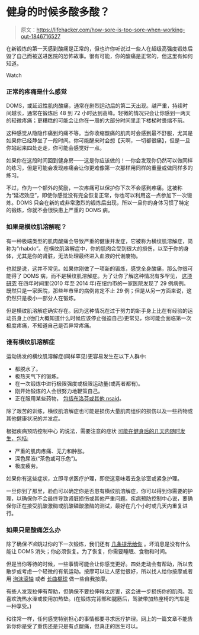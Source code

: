 # 健身的时候多酸多酸？

> 原文：<https://lifehacker.com/how-sore-is-too-sore-when-working-out-1846716527>

在新锻炼的第一天感到酸痛是正常的，但也许你听说过一些人在超级高强度锻炼后毁了自己而被送进医院的恐怖故事。很有可能，你的酸痛是正常的，但这里有如何知道。

Watch

### 正常的疼痛是什么感觉

DOMS，或延迟性肌肉酸痛，通常在剧烈运动后的第二天出现。越严重，持续时间越长，通常在锻炼后 48 到 72 小时达到高峰。轻微的情况只会让你感到一两天的轻微疼痛；更糟糕的可能会让你在一周的大部分时间里走下楼梯时畏缩不前。

这种感觉从隐隐作痛到灼痛不等。当你收缩酸痛的肌肉时会感到最不舒服，尤其是如果你已经静坐了一段时间。你可能醒来时会想【天啊，一切都很痛】，但是一旦你站起来四处走走，你可能会感觉好一点。

如果你在这段时间回到健身房——这是你应该做的！—你会发现你仍然可以做同样的练习，但是可能会发现疼痛会让你更难像第一次那样用同样的重量或做同样多的练习。

不过，作为一个额外的奖励，一次疼痛可以保护你下次不会感到疼痛。这被称为“延迟效应”，即使你感觉没有完全恢复正常，你也可以利用这一点参加下一次锻炼。DOMS 只会在新的或非常激烈的锻炼后出现，所以一旦你的身体习惯了特定的锻炼，你就不会很快患上严重的 DOMS 病。

### 如果是横纹肌溶解呢？

有一种极端类型的肌肉酸痛会导致严重的健康并发症，它被称为横纹肌溶解症，简称为“rhabdo”。在横纹肌溶解症中，你的肌肉会受到很大的损伤，以至于你的身体，尤其是你的肾脏，无法处理最终进入血液的代谢废物。

也就是说，这并不常见。如果你刚做了一项新的锻炼，感觉全身酸痛，那么你很可能得了 DOMS 病，而不是横纹肌溶解症。为了让你了解这种情况有多罕见， [这项研究](https://pubmed.ncbi.nlm.nih.gov/27604073/) 在四年时间里(2010 年至 2014 年)在纽约市的一家医院发现了 29 例病例。既然只是一家医院，那些年市里的病例肯定不止 29 例；但是从另一方面来说，这仍然只是极小一部分人在锻炼。

但是横纹肌溶解症确实存在。因为这种情况在过于努力的新手身上比在有经验的运动员身上(他们大概知道什么时候应该停止强迫自己)更常见，你可能会面临第一次极度疼痛，不知道自己是否异常疼痛。

### 谁有横纹肌溶解症

运动诱发的横纹肌溶解症(同样罕见)更容易发生在以下人群中:

*   都脱水了。
*   极热天气下的锻炼。
*   在一次锻炼中进行极限强度或极限运动量(或两者都有)。
*   刚开始锻炼的人会很努力地鞭策自己。
*   正在服用某些药物， [包括布洛芬或其他 nsaid](https://blog.uvahealth.com/2018/01/03/avoiding-post-workout-soreness-rhabdomyolysis/)。

除了艰苦的训练，横纹肌溶解症也可能是损伤大量肌肉组织的损伤以及一些药物或其他健康状况的并发症。

根据疾病预防控制中心 的说法，需要注意的症状 [可能在健身后的几天内随时发生，包括:](https://www.cdc.gov/niosh/topics/rhabdo/symptoms.html)

*   严重的肌肉疼痛、无力和肿胀。
*   深色尿液(“茶色或可乐色”)。
*   极度疲劳。

如果你有这些症状，立即寻求医疗护理，即使这意味着去急诊室或紧急护理。

一旦你到了那里，验血可以确定你是否患有横纹肌溶解症，你可以得到你需要的护理，以确保你不会最终导致肾脏损伤或其他严重问题。疾病预防控制中心说，要确保你正在接受肌酸激酶或肌酸磷酸激酶的测试，最好在几个小时或几天内重复进行。

### 如果只是酸痛怎么办

除了确保*不会*跳过你的下一次锻炼，我们还有 [几条提示给你](https://vitals.lifehacker.com/what-to-do-about-your-sore-muscles-1832462699) 。坏消息是没有什么能让 DOMS 消失；你必须恢复。为了恢复，你需要睡眠、食物和时间。

但是当你等待的时候，一些事情可能会让你感觉更好。四处走动会有帮助，所以去散步或考虑一个轻微的有氧运动。按摩可以让人感觉很好，所以找人给你按摩或者用 [泡沫滚轴](https://vitals.lifehacker.com/how-to-use-a-foam-roller-before-and-after-a-workout-1845587278) 或者 [长曲棍球](https://lifehacker.com/carry-a-pair-of-tennis-balls-in-your-gym-bag-to-relieve-1670373569) 做一些自我按摩。

有些人发现拉伸有帮助，但确保不要拉伸得太厉害，这会进一步损伤你的肌肉。我喜欢洗热水澡或使用加热垫。(在锻炼完背部和腿筋后，驾驶带加热座椅的汽车是一种享受。)

和往常一样，任何感觉特别担心的事情都要寻求医疗护理。网上的一篇文章不能告诉你你是受了重伤还是只是有点酸痛，但真正的医生可以。